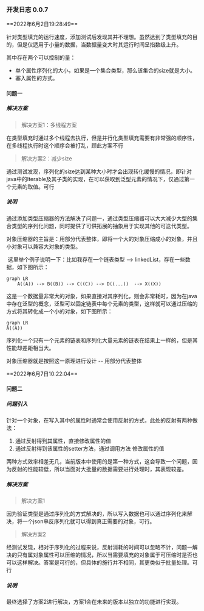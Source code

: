 ###  开发日志 0.0.7

==2022年6月2日19:28:49==

​	针对类型填充的运行速度，添加测试后发现其并不理想。虽然达到了类型填充的目的，但是仅适用于小量的数据，当数据量变大时其运行时间呈指数级上升。

其中存在两个可以控制的量：

- 单个属性序列化的大小，如果是一个集合类型，那么该集合的size就是大小。
- 塞入属性的方式。

#### 问题一

##### 解决方案

> 解决方案1：多线程方案

​	在类型填充时通过多个线程去执行，但是并行化类型填充需要有非常强的顺序性，在多线程执行时这个顺序会被打乱，顾此方案不行

> 解决方案2：减少size

​	通过测试发现，序列化的size达到某种大小时才会出现转化缓慢的情况，即针对java中的Iterable及其子类的实现，在可以获取到泛型元素的情况下，仅通过第一个元素的取值。可行

##### 说明

​	通过添加类型压缩器的方法解决了问题一，通过类型压缩器可以大大减少大型的集合类型的序列化问题，同时提供了可供拓展的抽象用于实现其他的可迭代类型。

​	对象压缩器的主旨是：用部分代表整体，即将一个大的对象压缩成小的对象，并且小对象可以兼容大对象的类型。

​	这里举个例子说明一下：比如我存在一个链表类型 --> linkedList，存在一些数据，如下图所示：

~~~mermaid
graph LR
	A((A)) --> B((B)) --> C((C)) --> D((...))  --> X((X))  
~~~

​	这是一个数据量非常大的对象，如果直接对其序列化，则会非常耗时，因为在java中存在泛型的概念，泛型可以固定链表中每个元素的类型，这样就可以通过压缩的方式将其转化成一个小的对象，如下图所示：

~~~mermaid
graph LR
A((A))
~~~

​	序列化一个只有一个元素的链表和序列化大量元素的链表在结果上一样的，但是其性能却差距相当大。

对象压缩器就是按照这一原理进行设计 -- 用部分代表整体

==2022年6月7日10:22:04==

#### 问题二

##### 问题引入

​	针对一个对象，在写入其中的属性时通常会使用反射的方式，此处的反射有两种做法：

1. 通过反射得到其属性，直接修改属性的值
2. 通过反射得到该属性的setter方法，通过调用方法 修改属性的值

​	两种方式效率相差无几，当前版本中使用的是第一种方式，这会导致一个问题，因为反射的性能较低，所以当面对大批量的数据需要进行处理时，其表现较差。

##### 解决方案

> 解决方案1

​	因为验证类型是通过序列化的方式解决的，所以写入数据也可以通过序列化来解决，将一个json串反序列化就可以得到真正需要的对象，可行。

> 解决方案2

​	经测试发现，相对于序列化的过程来说，反射消耗的时间可以忽略不计，问题一解决的只有属对象属性可以压缩的情况，所以当需要填充的对象属于可压缩时是否也可以这样解决。答案是可行的，但具体的施行并不相同，其更类似于批量处理。可行

##### 说明

​	最终选择了方案2进行解决，方案1会在未来的版本以独立的功能进行实现。

